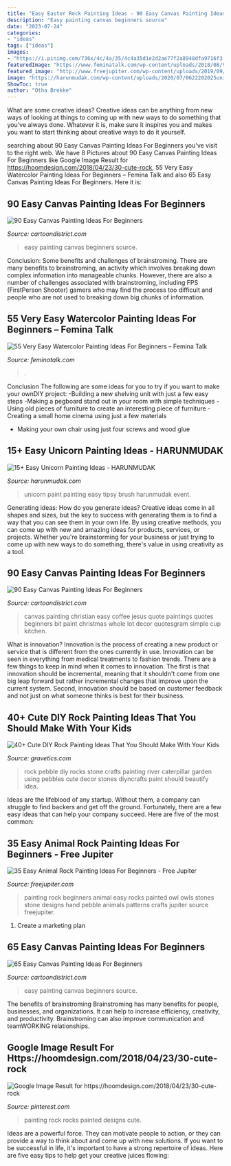 ```yaml
---
title: "Easy Easter Rock Painting Ideas - 90 Easy Canvas Painting Ideas For Beginners"
description: "Easy painting canvas beginners source"
date: "2023-07-24"
categories:
- "ideas"
tags: ["ideas"]
images:
- "https://i.pinimg.com/736x/4c/4a/35/4c4a35d1e2d2ae77f2a8948dfa9716f3.jpg"
featuredImage: "https://www.feminatalk.com/wp-content/uploads/2018/08/Very-Easy-Watercolor-Painting-Ideas-for-beginners00012.jpg"
featured_image: "http://www.freejupiter.com/wp-content/uploads/2019/09/Easy-Animal-Rock-Painting-Ideas-For-Beginners-3.jpg"
image: "https://harunmudak.com/wp-content/uploads/2020/07/0622202025unicorn-lg-768x1024.jpg"
ShowToc: true
author: "Otha Brekke"
---
```



What are some creative ideas?
Creative ideas can be anything from new ways of looking at things to coming up with new ways to do something that you’ve always done. Whatever it is, make sure it inspires you and makes you want to start thinking about creative ways to do it yourself.

	

		
searching about 90 Easy Canvas Painting Ideas For Beginners you've visit to the right web. We have 8 Pictures about 90 Easy Canvas Painting Ideas For Beginners like Google Image Result for https://hoomdesign.com/2018/04/23/30-cute-rock, 55 Very Easy Watercolor Painting Ideas For Beginners – Femina Talk and also 65 Easy Canvas Painting Ideas For Beginners. Here it is:
		
    
## 90 Easy Canvas Painting Ideas For Beginners

<img loading=lazy src="http://www.cartoondistrict.com/wp-content/uploads/2017/06/Easy-Canvas-Painting-Ideas-For-Beginners12-1.jpg" onerror="this.onerror=null;this.src='https://tse1.mm.bing.net/th?id=OIP.75JHrMYTB54gmcl77lgG1AHaJ4&amp;pid=15.1';" alt="90 Easy Canvas Painting Ideas For Beginners">

_Source: cartoondistrict.com_

>easy painting canvas beginners source. 

	

Conclusion: Some benefits and challenges of brainstroming.
There are many benefits to brainstroming, an activity which involves breaking down complex information into manageable chunks. However, there are also a number of challenges associated with brainstroming, including FPS (FirstPerson Shooter) gamers who may find the process too difficult and people who are not used to breaking down big chunks of information.

    
## 55 Very Easy Watercolor Painting Ideas For Beginners – Femina Talk

<img loading=lazy src="https://www.feminatalk.com/wp-content/uploads/2018/08/Very-Easy-Watercolor-Painting-Ideas-for-beginners00012.jpg" onerror="this.onerror=null;this.src='https://tse1.mm.bing.net/th?id=OIP.xVZTKcQQwhbMDw9A0d1K6gHaKe&amp;pid=15.1';" alt="55 Very Easy Watercolor Painting Ideas For Beginners – Femina Talk">

_Source: feminatalk.com_

>. 

	

Conclusion
The following are some ideas for you to try if you want to make your ownDIY project: 
-Building a new shelving unit with just a few easy steps 
-Making a pegboard stand out in your room with simple techniques 
-Using old pieces of furniture to create an interesting piece of furniture 
-Creating a small home cinema using just a few materials 
- Making your own chair using just four screws and wood glue

    
## 15+ Easy Unicorn Painting Ideas - HARUNMUDAK

<img loading=lazy src="https://harunmudak.com/wp-content/uploads/2020/07/0622202025unicorn-lg-768x1024.jpg" onerror="this.onerror=null;this.src='https://tse4.mm.bing.net/th?id=OIP.MQlU2o14R_iNuDeDUhBtEwHaJ4&amp;pid=15.1';" alt="15+ Easy Unicorn Painting Ideas - HARUNMUDAK">

_Source: harunmudak.com_

>unicorn paint painting easy tipsy brush harunmudak event. 

	

Generating ideas: How do you generate ideas?
Creative ideas come in all shapes and sizes, but the key to success with generating them is to find a way that you can see them in your own life. By using creative methods, you can come up with new and amazing ideas for products, services, or projects. Whether you're brainstorming for your business or just trying to come up with new ways to do something, there's value in using creativity as a tool.

    
## 90 Easy Canvas Painting Ideas For Beginners

<img loading=lazy src="http://www.cartoondistrict.com/wp-content/uploads/2017/06/Easy-Canvas-Painting-Ideas-For-Beginners18-1.jpg" onerror="this.onerror=null;this.src='https://tse4.mm.bing.net/th?id=OIP.Yiii7_mrYuz84EwP6aw7jwHaJ4&amp;pid=15.1';" alt="90 Easy Canvas Painting Ideas For Beginners">

_Source: cartoondistrict.com_

>canvas painting christian easy coffee jesus quote paintings quotes beginners bit paint christmas whole lot decor quotesgram simple cup kitchen. 

	

What is innovation?
Innovation is the process of creating a new product or service that is different from the ones currently in use. Innovation can be seen in everything from medical treatments to fashion trends.
There are a few things to keep in mind when it comes to innovation. The first is that innovation should be incremental, meaning that it shouldn't come from one big leap forward but rather incremental changes that improve upon the current system. Second, innovation should be based on customer feedback and not just on what someone thinks is best for their business.

    
## 40+ Cute DIY Rock Painting Ideas That You Should Make With Your Kids

<img loading=lazy src="https://www.gravetics.com/wp-content/uploads/2017/08/Rock-Caterpillar.jpg" onerror="this.onerror=null;this.src='https://tse3.mm.bing.net/th?id=OIP.qngsfwwdRc187osY3WiS_gHaNo&amp;pid=15.1';" alt="40+ Cute DIY Rock Painting Ideas That You Should Make With Your Kids">

_Source: gravetics.com_

>rock pebble diy rocks stone crafts painting river caterpillar garden using pebbles cute decor stones diyncrafts paint should beautify idea. 

	

Ideas are the lifeblood of any startup. Without them, a company can struggle to find backers and get off the ground. Fortunately, there are a few easy ideas that can help your company succeed. Here are five of the most common: 

    
## 35 Easy Animal Rock Painting Ideas For Beginners - Free Jupiter

<img loading=lazy src="http://www.freejupiter.com/wp-content/uploads/2019/09/Easy-Animal-Rock-Painting-Ideas-For-Beginners-3.jpg" onerror="this.onerror=null;this.src='https://tse1.mm.bing.net/th?id=OIP.gN2WKeFgoYcBLjqa5ft3LgHaJ4&amp;pid=15.1';" alt="35 Easy Animal Rock Painting Ideas For Beginners - Free Jupiter">

_Source: freejupiter.com_

>painting rock beginners animal easy rocks painted owl owls stones stone designs hand pebble animals patterns crafts jupiter source freejupiter. 

	

1. Create a marketing plan 

    
## 65 Easy Canvas Painting Ideas For Beginners

<img loading=lazy src="http://www.cartoondistrict.com/wp-content/uploads/2017/06/Easy-Canvas-Painting-Ideas-For-Beginners41.jpg" onerror="this.onerror=null;this.src='https://tse2.mm.bing.net/th?id=OIP.xYKX5u-7jCNMXtnRungVIAHaJ7&amp;pid=15.1';" alt="65 Easy Canvas Painting Ideas For Beginners">

_Source: cartoondistrict.com_

>easy painting canvas beginners source. 

	

The benefits of brainstroming
Brainstroming has many benefits for people, businesses, and organizations. It can help to increase efficiency, creativity, and productivity. Brainstroming can also improve communication and teamWORKING relationships.

    
## Google Image Result For Https://hoomdesign.com/2018/04/23/30-cute-rock

<img loading=lazy src="https://i.pinimg.com/736x/4c/4a/35/4c4a35d1e2d2ae77f2a8948dfa9716f3.jpg" onerror="this.onerror=null;this.src='https://tse1.mm.bing.net/th?id=OIP.Y1u-Ht1fJ925vw0rYyRSMAHaJ3&amp;pid=15.1';" alt="Google Image Result for https://hoomdesign.com/2018/04/23/30-cute-rock">

_Source: pinterest.com_

>painting rock rocks painted designs cute. 

	

Ideas are a powerful force. They can motivate people to action, or they can provide a way to think about and come up with new solutions. If you want to be successful in life, it's important to have a strong repertoire of ideas. Here are five easy tips to help get your creative juices flowing: 

